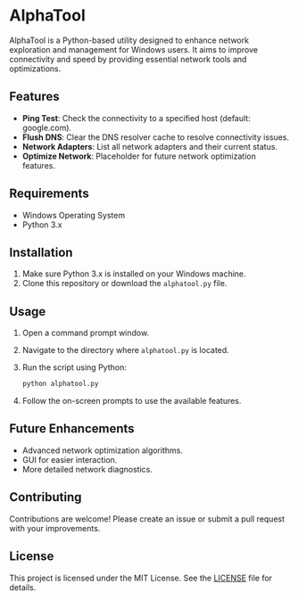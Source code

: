 # AlphaTool

AlphaTool is a Python-based utility designed to enhance network exploration and management for Windows users. It aims to improve connectivity and speed by providing essential network tools and optimizations.

## Features

- **Ping Test**: Check the connectivity to a specified host (default: google.com).
- **Flush DNS**: Clear the DNS resolver cache to resolve connectivity issues.
- **Network Adapters**: List all network adapters and their current status.
- **Optimize Network**: Placeholder for future network optimization features.

## Requirements

- Windows Operating System
- Python 3.x

## Installation

1. Make sure Python 3.x is installed on your Windows machine.
2. Clone this repository or download the `alphatool.py` file.

## Usage

1. Open a command prompt window.
2. Navigate to the directory where `alphatool.py` is located.
3. Run the script using Python:

   ```bash
   python alphatool.py
   ```

4. Follow the on-screen prompts to use the available features.

## Future Enhancements

- Advanced network optimization algorithms.
- GUI for easier interaction.
- More detailed network diagnostics.

## Contributing

Contributions are welcome! Please create an issue or submit a pull request with your improvements.

## License

This project is licensed under the MIT License. See the [LICENSE](LICENSE) file for details.